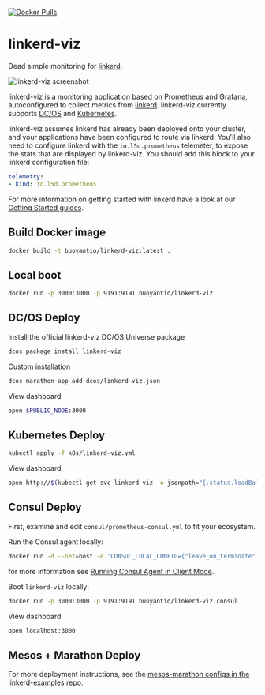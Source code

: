[![Docker Pulls](https://img.shields.io/docker/pulls/buoyantio/linkerd-viz.svg)](https://hub.docker.com/r/buoyantio/linkerd-viz/)

# linkerd-viz

Dead simple monitoring for [linkerd](https://linkerd.io).

![linkerd-viz screenshot](https://linkerd.io/images/linkerd-viz.png "linkerd-viz screenshot")

linkerd-viz is a monitoring application based on
[Prometheus](https://prometheus.io/) and [Grafana](http://grafana.org/),
autoconfigured to collect metrics from [linkerd](https://linkerd.io).
linkerd-viz currently supports [DC/OS](https://dcos.io/) and
[Kubernetes](http://kubernetes.io/).

linkerd-viz assumes linkerd has already been deployed onto your cluster, and
your applications have been configured to route via linkerd. You'll also need
to configure linkerd with the `io.l5d.prometheus` telemeter, to expose the stats
that are displayed by linkerd-viz. You should add this block to your linkerd
configuration file:

```yaml
telemetry:
- kind: io.l5d.prometheus
```

For more information on getting started with linkerd have a look at our [Getting
Started guides](https://linkerd.io/getting-started/).

## Build Docker image

```bash
docker build -t buoyantio/linkerd-viz:latest .
```

## Local boot

```bash
docker run -p 3000:3000 -p 9191:9191 buoyantio/linkerd-viz
```

## DC/OS Deploy

Install the official linkerd-viz DC/OS Universe package

```bash
dcos package install linkerd-viz
```

Custom installation

```bash
dcos marathon app add dcos/linkerd-viz.json
```

View dashboard

```bash
open $PUBLIC_NODE:3000
```

## Kubernetes Deploy

```bash
kubectl apply -f k8s/linkerd-viz.yml
```

View dashboard

```bash
open http://$(kubectl get svc linkerd-viz -o jsonpath="{.status.loadBalancer.ingress[0].*}")
```

## Consul Deploy

First, examine and edit `consul/prometheus-consul.yml` to fit your ecosystem.

Run the Consul agent locally:
```bash
docker run -d --net=host -e 'CONSUL_LOCAL_CONFIG={"leave_on_terminate": true}' consul agent -bind=<external ip> -retry-join=<root agent ip>
```
for more information see [Running Consul Agent in Client Mode](https://hub.docker.com/_/consul/).

Boot `linkerd-viz` locally:
```bash
docker run -p 3000:3000 -p 9191:9191 buoyantio/linkerd-viz consul
```

View dashboard

```bash
open localhost:3000
```

## Mesos + Marathon Deploy

For more deployment instructions, see the
[mesos-marathon configs in the linkerd-examples repo](https://github.com/BuoyantIO/linkerd-examples/tree/master/mesos-marathon).
